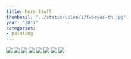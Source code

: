 ```yaml
---
title: More Stuff
thumbnail: '../static/uploads/twoeyes-th.jpg'
year: "2017"
categories:
- painting
---
```

![](https://res.cloudinary.com/df2ebjhsp/image/upload/c_scale,w_800,dpr_auto,f_auto,q_auto:low/v1579074360/30.jpg)
![](https://res.cloudinary.com/df2ebjhsp/image/upload/c_scale,w_800,dpr_auto,f_auto,q_auto:low/v1579074360/31.jpg)
![](https://res.cloudinary.com/df2ebjhsp/image/upload/c_scale,w_800,dpr_auto,f_auto,q_auto:low/v1579074360/32.jpg)
![](https://res.cloudinary.com/df2ebjhsp/image/upload/c_scale,w_800,dpr_auto,f_auto,q_auto:low/v1579074360/33.jpg)
![](https://res.cloudinary.com/df2ebjhsp/image/upload/c_scale,w_800,dpr_auto,f_auto,q_auto:low/v1579074360/34.jpg)
![](https://res.cloudinary.com/df2ebjhsp/image/upload/c_scale,w_800,dpr_auto,f_auto,q_auto:low/v1579074360/35.jpg)
![](https://res.cloudinary.com/df2ebjhsp/image/upload/c_scale,w_800,dpr_auto,f_auto,q_auto:low/v1579074360/36.jpg)
![](https://res.cloudinary.com/df2ebjhsp/image/upload/c_scale,w_800,dpr_auto,f_auto,q_auto:low/v1579074360/37.jpg)
